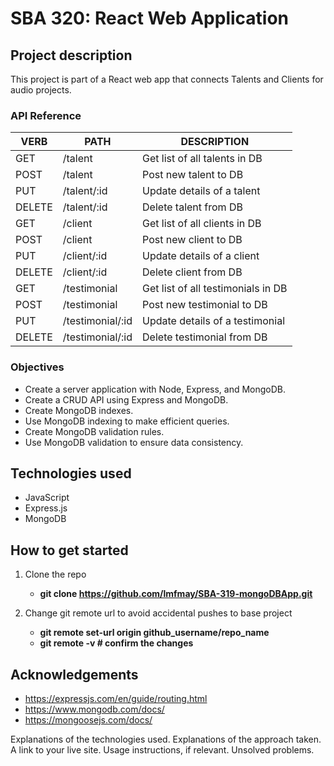 # SBA 320: React Web Application
## Project description
This project is part of a React web app that connects Talents and Clients for audio projects. 

### API Reference
   VERB 		 | 		  PATH 		 |  	 DESCRIPTION
------------ | ------------- | -------------------
GET | /talent | Get list of all talents in DB |
POST | /talent | Post new talent to DB |
PUT | /talent/:id | Update details of a talent |
DELETE | /talent/:id | Delete talent from DB |
GET | /client | Get list of all clients in DB |
POST | /client | Post new client to DB |
PUT | /client/:id | Update details of a client |
DELETE | /client/:id | Delete client from DB |
GET | /testimonial | Get list of all testimonials in DB |
POST | /testimonial | Post new testimonial to DB |
PUT | /testimonial/:id | Update details of a testimonial |
DELETE | /testimonial/:id | Delete testimonial from DB |


### Objectives
- Create a server application with Node, Express, and MongoDB.
- Create a CRUD API using Express and MongoDB.
- Create MongoDB indexes.
- Use MongoDB indexing to make efficient queries.
- Create MongoDB validation rules.
- Use MongoDB validation to ensure data consistency.

## Technologies used
- JavaScript
- Express.js
- MongoDB

## How to get started
1. Clone the repo
    - **git clone https://github.com/lmfmay/SBA-319-mongoDBApp.git**

2. Change git remote url to avoid accidental pushes to base project
    - **git remote set-url origin github_username/repo_name**
    - **git remote -v # confirm the changes**

## Acknowledgements
- https://expressjs.com/en/guide/routing.html
- https://www.mongodb.com/docs/
- https://mongoosejs.com/docs/


Explanations of the technologies used.
Explanations of the approach taken.
A link to your live site.
Usage instructions, if relevant.
Unsolved problems.